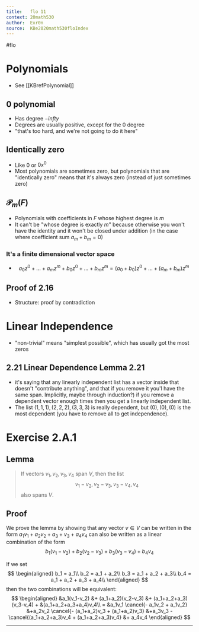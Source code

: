 ```yaml
---
title:   flo 11
context: 20math530
author:  Exr0n
source:  KBe2020math530floIndex
---
```


#flo 

# Polynomials 
- See [[KBrefPolynomial]]
## 0 polynomial
- Has degree $-infty$
- Degrees are usually positive, except for the $0$ degree
- "that's too hard, and we're not going to do it here"
## Identically zero
- Like $0$ or $0 x^0$
- Most polynomials are sometimes zero, but polynomials that are "identically zero" means that it's always zero (instead of just sometimes zero)

## $\mathcal{P}_m(F)$
- Polynomials with coefficients in $F$ whose highest degree is $m$
- It can't be "whose degree is exactly $m$" because otherwise you won't have the identity and it won't be closed under addition (in the case where coefficient sum $a_m + b_m = 0$)
### It's a finite dimensional vector space
- $$a_0z^0+...+a_mz^m + b_0z^0 + ... + b_mz^m = (a_0+b_0)z^0 + ... + (a_m+b_m)z^m$$

## Proof of 2.16
- Structure: proof by contradiction

# Linear Independence
- "non-trivial" means "simplest possible", which has usually got the most zeros

## 2.21 Linear Dependence Lemma 2.21
- it's saying that any linearly independent list has a vector inside that doesn't "contribute anything", and that if you remove it you'l have the same span. Implicitly, maybe through induction?) if you remove a dependent vector enough times then you get a linearly independent list.
- The list $(1, 1, 1), (2, 2, 2), (3, 3, 3)$ is really dependent, but $(0), (0), (0)$ is the most dependent (you have to remove all to get independence).

# Exercise 2.A.1
## Lemma
> If vectors $v_1, v_2, v_3, v_4$ span $V$, then the list
> $$v_1-v_2, v_2-v_3, v_3-v_4, v_4$$
> also spans $V$.

## Proof
We prove the lemma by showing that any vector $v \in V$ can be written in the form $a_1v_1 + a_2v_2 + a_3+v_3 + a_4v_4$ can also be written as a linear combination of the form
$$
b_1 (v_1-v_2) + b_2 (v_2-v_3) + b_3(v_3-v_4) + b_4v_4
$$

If we set
$$
\begin{aligned}
b_1 = a_1\\
b_2 = a_1 + a_2\\
b_3 = a_1 + a_2 + a_3\\
b_4 = a_1 + a_2 + a_3 + a_4\\
\end{aligned}
$$
then the two combinations will be equivalent:
$$
\begin{aligned}
&a_1(v_1-v_2) &+ (a_1+a_2)(v_2-v_3) &+ (a_1+a_2+a_3)(v_3-v_4) + &(a_1+a_2+a_3+a_4)v_4\\ = 
&a_1v_1 \cancel{- a_1v_2 + a_1v_2} &+a_2v_2 \cancel{- (a_1+a_2)v_3 + (a_1+a_2)v_3} &+a_3v_3 - \cancel{(a_1+a_2+a_3)v_4 + (a_1+a_2+a_3)v_4} &+ a_4v_4
\end{aligned}
$$

---
